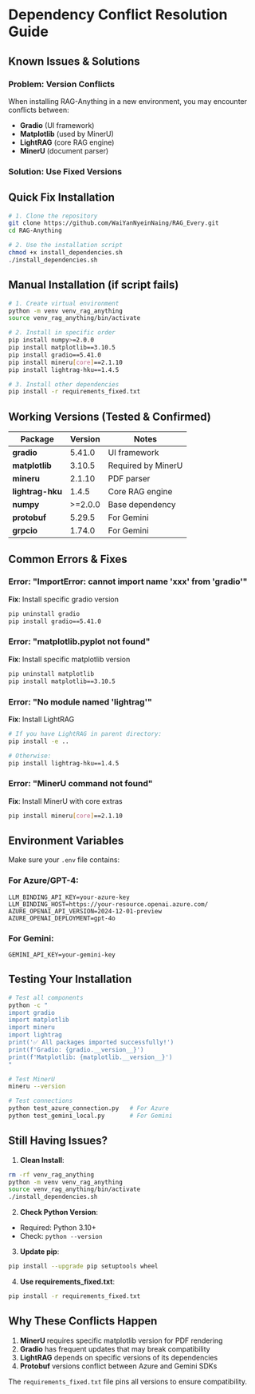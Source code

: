 # Dependency Conflict Resolution Guide

## Known Issues & Solutions

### Problem: Version Conflicts
When installing RAG-Anything in a new environment, you may encounter conflicts between:
- **Gradio** (UI framework)
- **Matplotlib** (used by MinerU)
- **LightRAG** (core RAG engine)
- **MinerU** (document parser)

### Solution: Use Fixed Versions

## Quick Fix Installation

```bash
# 1. Clone the repository
git clone https://github.com/WaiYanNyeinNaing/RAG_Every.git
cd RAG-Anything

# 2. Use the installation script
chmod +x install_dependencies.sh
./install_dependencies.sh
```

## Manual Installation (if script fails)

```bash
# 1. Create virtual environment
python -m venv venv_rag_anything
source venv_rag_anything/bin/activate

# 2. Install in specific order
pip install numpy>=2.0.0
pip install matplotlib==3.10.5
pip install gradio==5.41.0
pip install mineru[core]==2.1.10
pip install lightrag-hku==1.4.5

# 3. Install other dependencies
pip install -r requirements_fixed.txt
```

## Working Versions (Tested & Confirmed)

| Package | Version | Notes |
|---------|---------|-------|
| **gradio** | 5.41.0 | UI framework |
| **matplotlib** | 3.10.5 | Required by MinerU |
| **mineru** | 2.1.10 | PDF parser |
| **lightrag-hku** | 1.4.5 | Core RAG engine |
| **numpy** | >=2.0.0 | Base dependency |
| **protobuf** | 5.29.5 | For Gemini |
| **grpcio** | 1.74.0 | For Gemini |

## Common Errors & Fixes

### Error: "ImportError: cannot import name 'xxx' from 'gradio'"
**Fix**: Install specific gradio version
```bash
pip uninstall gradio
pip install gradio==5.41.0
```

### Error: "matplotlib.pyplot not found"
**Fix**: Install specific matplotlib version
```bash
pip uninstall matplotlib
pip install matplotlib==3.10.5
```

### Error: "No module named 'lightrag'"
**Fix**: Install LightRAG
```bash
# If you have LightRAG in parent directory:
pip install -e ..

# Otherwise:
pip install lightrag-hku==1.4.5
```

### Error: "MinerU command not found"
**Fix**: Install MinerU with core extras
```bash
pip install mineru[core]==2.1.10
```

## Environment Variables

Make sure your `.env` file contains:

### For Azure/GPT-4:
```env
LLM_BINDING_API_KEY=your-azure-key
LLM_BINDING_HOST=https://your-resource.openai.azure.com/
AZURE_OPENAI_API_VERSION=2024-12-01-preview
AZURE_OPENAI_DEPLOYMENT=gpt-4o
```

### For Gemini:
```env
GEMINI_API_KEY=your-gemini-key
```

## Testing Your Installation

```bash
# Test all components
python -c "
import gradio
import matplotlib
import mineru
import lightrag
print('✅ All packages imported successfully!')
print(f'Gradio: {gradio.__version__}')
print(f'Matplotlib: {matplotlib.__version__}')
"

# Test MinerU
mineru --version

# Test connections
python test_azure_connection.py   # For Azure
python test_gemini_local.py       # For Gemini
```

## Still Having Issues?

1. **Clean Install**:
```bash
rm -rf venv_rag_anything
python -m venv venv_rag_anything
source venv_rag_anything/bin/activate
./install_dependencies.sh
```

2. **Check Python Version**:
- Required: Python 3.10+
- Check: `python --version`

3. **Update pip**:
```bash
pip install --upgrade pip setuptools wheel
```

4. **Use requirements_fixed.txt**:
```bash
pip install -r requirements_fixed.txt
```

## Why These Conflicts Happen

1. **MinerU** requires specific matplotlib version for PDF rendering
2. **Gradio** has frequent updates that may break compatibility
3. **LightRAG** depends on specific versions of its dependencies
4. **Protobuf** versions conflict between Azure and Gemini SDKs

The `requirements_fixed.txt` file pins all versions to ensure compatibility.